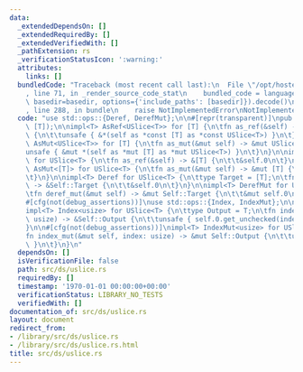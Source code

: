 ```yaml
---
data:
  _extendedDependsOn: []
  _extendedRequiredBy: []
  _extendedVerifiedWith: []
  _pathExtension: rs
  _verificationStatusIcon: ':warning:'
  attributes:
    links: []
  bundledCode: "Traceback (most recent call last):\n  File \"/opt/hostedtoolcache/Python/3.9.1/x64/lib/python3.9/site-packages/onlinejudge_verify/documentation/build.py\"\
    , line 71, in _render_source_code_stat\n    bundled_code = language.bundle(stat.path,\
    \ basedir=basedir, options={'include_paths': [basedir]}).decode()\n  File \"/opt/hostedtoolcache/Python/3.9.1/x64/lib/python3.9/site-packages/onlinejudge_verify/languages/rust.py\"\
    , line 288, in bundle\n    raise NotImplementedError\nNotImplementedError\n"
  code: "use std::ops::{Deref, DerefMut};\n\n#[repr(transparent)]\npub struct USlice<T>(pub\
    \ [T]);\n\nimpl<T> AsRef<USlice<T>> for [T] {\n\tfn as_ref(&self) -> &USlice<T>\
    \ {\n\t\tunsafe { &*(self as *const [T] as *const USlice<T>) }\n\t}\n}\n\nimpl<T>\
    \ AsMut<USlice<T>> for [T] {\n\tfn as_mut(&mut self) -> &mut USlice<T> {\n\t\t\
    unsafe { &mut *(self as *mut [T] as *mut USlice<T>) }\n\t}\n}\n\nimpl<T> AsRef<[T]>\
    \ for USlice<T> {\n\tfn as_ref(&self) -> &[T] {\n\t\t&self.0\n\t}\n}\n\nimpl<T>\
    \ AsMut<[T]> for USlice<T> {\n\tfn as_mut(&mut self) -> &mut [T] {\n\t\t&mut self.0\n\
    \t}\n}\n\nimpl<T> Deref for USlice<T> {\n\ttype Target = [T];\n\tfn deref(&self)\
    \ -> &Self::Target {\n\t\t&self.0\n\t}\n}\n\nimpl<T> DerefMut for USlice<T> {\n\
    \tfn deref_mut(&mut self) -> &mut Self::Target {\n\t\t&mut self.0\n\t}\n}\n\n\
    #[cfg(not(debug_assertions))]\nuse std::ops::{Index, IndexMut};\n\n#[cfg(not(debug_assertions))]\n\
    impl<T> Index<usize> for USlice<T> {\n\ttype Output = T;\n\tfn index(&self, index:\
    \ usize) -> &Self::Output {\n\t\tunsafe { self.0.get_unchecked(index) }\n\t}\n\
    }\n\n#[cfg(not(debug_assertions))]\nimpl<T> IndexMut<usize> for USlice<T> {\n\t\
    fn index_mut(&mut self, index: usize) -> &mut Self::Output {\n\t\tunsafe { self.0.get_unchecked_mut(index)\
    \ }\n\t}\n}\n"
  dependsOn: []
  isVerificationFile: false
  path: src/ds/uslice.rs
  requiredBy: []
  timestamp: '1970-01-01 00:00:00+00:00'
  verificationStatus: LIBRARY_NO_TESTS
  verifiedWith: []
documentation_of: src/ds/uslice.rs
layout: document
redirect_from:
- /library/src/ds/uslice.rs
- /library/src/ds/uslice.rs.html
title: src/ds/uslice.rs
---
```

